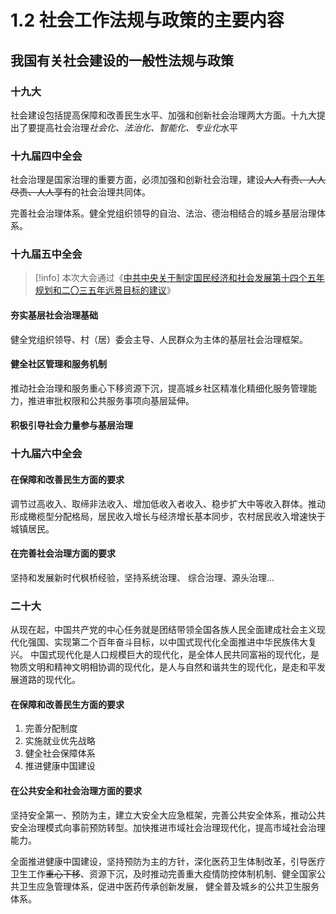 # 1.2 社会工作法规与政策的主要内容

## 我国有关社会建设的一般性法规与政策

### 十九大

社会建设包括提高保障和改善民生水平、加强和创新社会治理两大方面。十九大提出了要提高社会治理*社会化、法治化、智能化、专业化*水平

### 十九届四中全会

社会治理是国家治理的重要方面，必须加强和创新社会治理，建设~~人人有责、人人尽责、人人享有~~的社会治理共同体。

完善社会治理体系。健全党组织领导的自治、法治、德治相结合的城乡基层治理体系。

### 十九届五中全会

> [!info]
>本次大会通过《[中共中央关于制定国民经济和社会发展第十四个五年规划和二〇三五年远景目标的建议](http://zhs.mofcom.gov.cn/article/zt_shisiwu/subjectcc/202107/20210703176020.shtml)》

#### 夯实基层社会治理基础

健全党组织领导、村（居）委会主导、人民群众为主体的基层社会治理框架。

#### 健全社区管理和服务机制

推动社会治理和服务重心下移资源下沉，提高城乡社区精准化精细化服务管理能力，推进审批权限和公共服务事项向基层延伸。

#### 积极引导社会力量参与基层治理

### 十九届六中全会

#### 在保障和改善民生方面的要求

调节过高收入、取缔非法收入、增加低收入者收入、稳步扩大中等收入群体。推动形成橄榄型分配格局，居民收入增长与经济增长基本同步，农村居民收入增速快于城镇居民。

#### 在完善社会治理方面的要求

坚持和发展新时代枫桥经验，坚持系统治理、 综合治理、源头治理...

### 二十大

从现在起，中国共产党的中心任务就是团结带领全国各族人民全面建成社会主义现代化强国、实现第二个百年奋斗目标，以中国式现代化全面推进中华民族伟大复兴。 中国式现代化是人口规模巨大的现代化，是全体人民共同富裕的现代化，是物质文明和精神文明相协调的现代化，是人与自然和谐共生的现代化，是走和平发展道路的现代化。

#### 在保障和改善民生方面的要求

1. 完善分配制度
2. 实施就业优先战略
3. 健全社会保障体系
4. 推进健康中国建设

#### 在公共安全和社会治理方面的要求

坚持安全第一、预防为主，建立大安全大应急框架，完善公共安全体系，推动公共安全治理模式向事前预防转型。加快推进市域社会治理现代化，提高市域社会治理能力。 

全面推进健康中国建设，坚持预防为主的方针，深化医药卫生体制改革，引导医疗卫生工作~~重心下移~~、资源下沉，及时推动完善重大疫情防控体制机制、健全国家公共卫生应急管理体系，促进中医药传承创新发展， 健全普及城乡的公共卫生服务体系。
